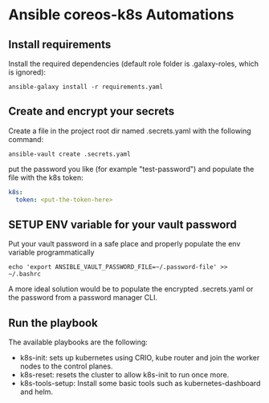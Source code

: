 # Ansible coreos-k8s Automations

## Install requirements
Install the required dependencies (default role folder is .galaxy-roles, which is ignored):
```
ansible-galaxy install -r requirements.yaml
```

## Create and encrypt your secrets
Create a file in the project root dir named .secrets.yaml with the following command:
```
ansible-vault create .secrets.yaml
```
put the password you like (for example "test-password") and populate the file with the k8s token:
```yaml
k8s:
  token: <put-the-token-here>
```

## SETUP ENV variable for your vault password
Put your vault password in a safe place and properly populate the env variable programmatically
```
echo 'export ANSIBLE_VAULT_PASSWORD_FILE=~/.password-file' >> ~/.bashrc 
```
A more ideal solution would be to populate the encrypted .secrets.yaml or the password from a password 
manager CLI.

## Run the playbook
The available playbooks are the following:
- k8s-init: sets up kubernetes using CRIO, kube router and join the worker nodes to the control planes.
- k8s-reset: resets the cluster to allow k8s-init to run once more.
- k8s-tools-setup: Install some basic tools such as kubernetes-dashboard and helm.